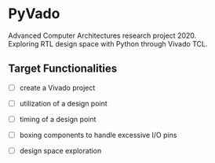 # PyVado

<p> Advanced Computer Architectures research project 2020. <br>
    Exploring RTL design space with Python through Vivado TCL. </p>

## Target Functionalities
- [ ] create a Vivado project
- [ ] utilization of a design point
- [ ] timing of a design point
- [ ] boxing components to handle excessive I/O pins 
- [ ] design space exploration

